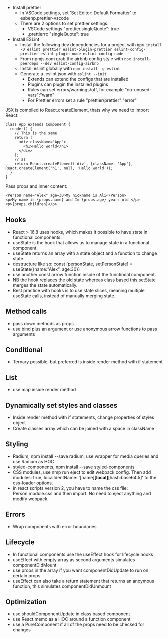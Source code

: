 - Install prettier
  - In VSCode settings, set 'Set Editor: Default Formatter' to esbenp.prettier-vscode
  - There are 2 options to set prettier settings:
    - VSCode settings "prettier.singleQuote": true
    - .prettierrc "singleQuote": true
- Install ESLint
  - Install the following dev dependencies for a project with `npm install -D eslint prettier eslint-plugin-prettier eslint-config-prettier eslint-plugin-node eslint-config-node`
  - From npmjs.com grab the airbnb config style with `npx install-peerdeps --dev eslint-config-airbnb`
  - Install eslint globally with `npm install -g eslint`
  - Generate a .eslint.json with `eslint --init`
    - Extends can extend the configs that are installed
    - Plugins can plugin the installed plugins
    - Rules can set errors/warnings/off, for example "no-unused-vars":"warn"
    - For Prettier errors set a rule "prettier/prettier":"error"

JSX is compiled to React.createElement, thats why we need to import React:

```
class App extends Component {
  render() {
    // This is the same
    return (
      <div className="App">
        <h1>Hello world</h1>
      </div>
    );
    // as
    return React.createElement('div', {className: 'App'}, React.createElement('h1', null, 'Hello world'));
  }
}
```

Pass props and inner content:

```
<Person name="Alex" age=30>My nickname is Ali</Person>
<p>My name is {props.name} and Im {props.age} years old </p>
<p>{props.children}</p>
```

## Hooks

- React > 16.8 uses hooks, which makes it possible to have state in functional components.
- useState is the hook that allows us to manage state in a functional component.
- useState returns an array with a state object and a function to change state.
- destructure like so: const [personState, setPersonState] = useState({name:"Alex", age:30})
- use another const arrow function inside of the functional component.
- NB the hook replaces the old state whereas class based this.setState merges the state automatically.
- Best practice with hooks is to use state slices, meaning multiple useState calls, instead of manually merging state.

## Method calls

- pass down methods as props
- use bind plus an argument or use anonymous arrow functions to pass arguments

## Conditional

- Ternary possible, but preferred is inside render method with if statement

## List

- use map inside render method

## Dynamically set styles and classes

- Inside render method with if statements, change properties of styles object
- Create classes array which can be joined with a space in className

## Styling

- Radium, npm install --save radium, use <StyleRoot> wrapper for media queries and use Radium as HOC
- styled-components, npm install --save styled-components
- CSS modules, use nmp run eject to edit webpack config. Then add modules: true, localIdentName: '[name]**[local]**[hash:base64:5]' to the css-loader options.
- in react scripts version 2, you have to name the css file: Person.module.css and then import. No need to eject anything and modify webpack.

## Errors

- Wrap components with error boundaries

## Lifecycle

- In functional components use the useEffect hook for lifecycle hooks
- useEffect with empty array as second arguments simulates componentDidMount
- use props in the array if you want componentDidUpdate to run on certain props
- useEffect can also take a return statement that returns an anoymous function, this simulates componentDidUnmount

## Optimization

- use shouldComponentUpdate in class based component
- use React.memo as a HOC around a function component
- use a PureComponent if all of the props need to be checked for changes
